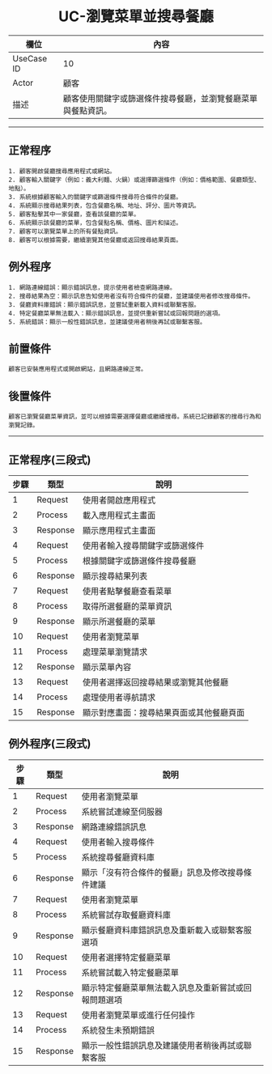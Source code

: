 <h1 align='center'>UC-瀏覽菜單並搜尋餐廳</h1>

| 欄位         | 內容 |
|--------------|------|
| UseCase ID   | 10 |
| Actor        | 顧客 |
| 描述         | 顧客使用關鍵字或篩選條件搜尋餐廳，並瀏覽餐廳菜單與餐點資訊。 |

---

## 正常程序
```text
1. 顧客開啟餐廳搜尋應用程式或網站。
2. 顧客輸入關鍵字（例如：義大利麵、火鍋）或選擇篩選條件（例如：價格範圍、餐廳類型、地點）。
3. 系統根據顧客輸入的關鍵字或篩選條件搜尋符合條件的餐廳。
4. 系統顯示搜尋結果列表，包含餐廳名稱、地址、評分、圖片等資訊。
5. 顧客點擊其中一家餐廳，查看該餐廳的菜單。
6. 系統顯示該餐廳的菜單，包含餐點名稱、價格、圖片和描述。
7. 顧客可以瀏覽菜單上的所有餐點資訊。
8. 顧客可以根據需要，繼續瀏覽其他餐廳或返回搜尋結果頁面。
```

## 例外程序
```text
1. 網路連線錯誤：顯示錯誤訊息，提示使用者檢查網路連線。
2. 搜尋結果為空：顯示訊息告知使用者沒有符合條件的餐廳，並建議使用者修改搜尋條件。
3. 餐廳資料庫錯誤：顯示錯誤訊息，並嘗試重新載入資料或聯繫客服。
4. 特定餐廳菜單無法載入：顯示錯誤訊息，並提供重新嘗試或回報問題的選項。
5. 系統錯誤：顯示一般性錯誤訊息，並建議使用者稍後再試或聯繫客服。
```

## 前置條件
```text
顧客已安裝應用程式或開啟網站，且網路連線正常。

```

## 後置條件
```text
顧客已瀏覽餐廳菜單資訊，並可以根據需要選擇餐廳或繼續搜尋。系統已記錄顧客的搜尋行為和瀏覽記錄。

```

---

## 正常程序(三段式)
| 步驟 | 類型 | 說明 |
|------|------|------|
| 1 | Request | 使用者開啟應用程式 |
| 2 | Process | 載入應用程式主畫面 |
| 3 | Response | 顯示應用程式主畫面 |
| 4 | Request | 使用者輸入搜尋關鍵字或篩選條件 |
| 5 | Process | 根據關鍵字或篩選條件搜尋餐廳 |
| 6 | Response | 顯示搜尋結果列表 |
| 7 | Request | 使用者點擊餐廳查看菜單 |
| 8 | Process | 取得所選餐廳的菜單資訊 |
| 9 | Response | 顯示所選餐廳的菜單 |
| 10 | Request | 使用者瀏覽菜單 |
| 11 | Process | 處理菜單瀏覽請求 |
| 12 | Response | 顯示菜單內容 |
| 13 | Request | 使用者選擇返回搜尋結果或瀏覽其他餐廳 |
| 14 | Process | 處理使用者導航請求 |
| 15 | Response | 顯示對應畫面：搜尋結果頁面或其他餐廳頁面 |

## 例外程序(三段式)
| 步驟 | 類型 | 說明 |
|------|------|------|
| 1 | Request | 使用者瀏覽菜單 |
| 2 | Process | 系統嘗試連線至伺服器 |
| 3 | Response | 網路連線錯誤訊息 |
| 4 | Request | 使用者輸入搜尋條件 |
| 5 | Process | 系統搜尋餐廳資料庫 |
| 6 | Response | 顯示「沒有符合條件的餐廳」訊息及修改搜尋條件建議 |
| 7 | Request | 使用者瀏覽菜單 |
| 8 | Process | 系統嘗試存取餐廳資料庫 |
| 9 | Response | 顯示餐廳資料庫錯誤訊息及重新載入或聯繫客服選項 |
| 10 | Request | 使用者選擇特定餐廳菜單 |
| 11 | Process | 系統嘗試載入特定餐廳菜單 |
| 12 | Response | 顯示特定餐廳菜單無法載入訊息及重新嘗試或回報問題選項 |
| 13 | Request | 使用者瀏覽菜單或進行任何操作 |
| 14 | Process | 系統發生未預期錯誤 |
| 15 | Response | 顯示一般性錯誤訊息及建議使用者稍後再試或聯繫客服 |
